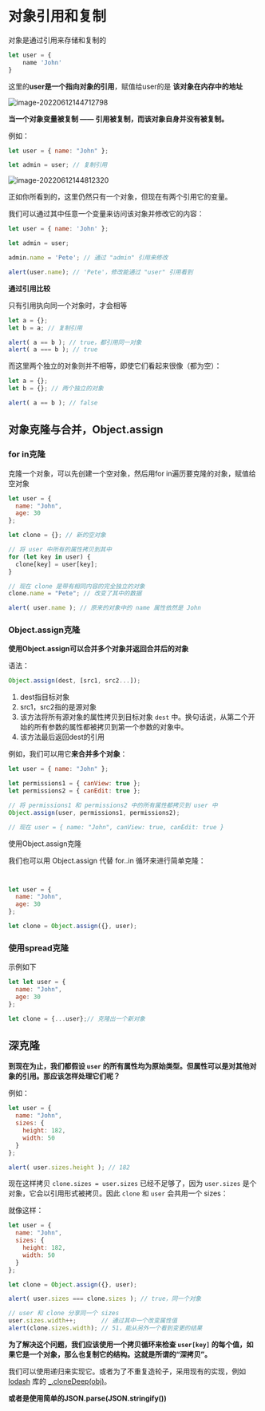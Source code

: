 # 对象引用和复制

对象是通过引用来存储和复制的

~~~js
let user = {
    name 'John'
}
~~~

这里的**user是一个指向对象的引用**，赋值给user的是 **该对象在内存中的地址**

![image-20220612144712798](https://lwq-img-1312073911.cos.ap-nanjing.myqcloud.com/imgimage-20220612144712798.png)

**当一个对象变量被复制 —— 引用被复制，而该对象自身并没有被复制。**

例如：

```javascript
let user = { name: "John" };

let admin = user; // 复制引用
```

![image-20220612144812320](https://lwq-img-1312073911.cos.ap-nanjing.myqcloud.com/imgimage-20220612144812320.png)

正如你所看到的，这里仍然只有一个对象，但现在有两个引用它的变量。

我们可以通过其中任意一个变量来访问该对象并修改它的内容：

```javascript
let user = { name: 'John' };

let admin = user;

admin.name = 'Pete'; // 通过 "admin" 引用来修改

alert(user.name); // 'Pete'，修改能通过 "user" 引用看到
```

**通过引用比较**

只有引用执向同一个对象时，才会相等

```javascript
let a = {};
let b = a; // 复制引用

alert( a == b ); // true，都引用同一对象
alert( a === b ); // true
```

而这里两个独立的对象则并不相等，即使它们看起来很像（都为空）：

```javascript
let a = {};
let b = {}; // 两个独立的对象

alert( a == b ); // false
```

## **对象克隆与合并，Object.assign**

### for in克隆

克隆一个对象，可以先创建一个空对象，然后用for in遍历要克隆的对象，赋值给空对象

~~~js
let user = {
  name: "John",
  age: 30
};

let clone = {}; // 新的空对象

// 将 user 中所有的属性拷贝到其中
for (let key in user) {
  clone[key] = user[key];
}

// 现在 clone 是带有相同内容的完全独立的对象
clone.name = "Pete"; // 改变了其中的数据

alert( user.name ); // 原来的对象中的 name 属性依然是 John
~~~

### Object.assign克隆

**使用Object.assign可以合并多个对象并返回合并后的对象**

语法：

~~~js
Object.assign(dest, [src1, src2...]);
~~~

1. dest指目标对象
2. src1，src2指的是源对象
3. 该方法将所有源对象的属性拷贝到目标对象 `dest` 中。换句话说，从第二个开始的所有参数的属性都被拷贝到第一个参数的对象中。
4. 该方法最后返回dest的引用

例如，我们可以用它**来合并多个对象**：

```javascript
let user = { name: "John" };

let permissions1 = { canView: true };
let permissions2 = { canEdit: true };

// 将 permissions1 和 permissions2 中的所有属性都拷贝到 user 中
Object.assign(user, permissions1, permissions2);

// 现在 user = { name: "John", canView: true, canEdit: true }
```

使用Object.assign克隆

我们也可以用 Object.assign 代替 for..in 循环来进行简单克隆：

~~~js


let user = {
  name: "John",
  age: 30
};

let clone = Object.assign({}, user);
~~~

### 使用spread克隆

示例如下

~~~js
let let user = {
  name: "John",
  age: 30
};

let clone = {...user};// 克隆出一个新对象
~~~

## 深克隆

**到现在为止，我们都假设 `user` 的所有属性均为原始类型。但属性可以是对其他对象的引用。那应该怎样处理它们呢？**

例如：

```javascript
let user = {
  name: "John",
  sizes: {
    height: 182,
    width: 50
  }
};

alert( user.sizes.height ); // 182
```

现在这样拷贝 `clone.sizes = user.sizes` 已经不足够了，因为 `user.sizes` 是个对象，它会以引用形式被拷贝。因此 `clone` 和 `user` 会共用一个 sizes：

就像这样：

```javascript
let user = {
  name: "John",
  sizes: {
    height: 182,
    width: 50
  }
};

let clone = Object.assign({}, user);

alert( user.sizes === clone.sizes ); // true，同一个对象

// user 和 clone 分享同一个 sizes
user.sizes.width++;       // 通过其中一个改变属性值
alert(clone.sizes.width); // 51，能从另外一个看到变更的结果
```

**为了解决这个问题，我们应该使用一个拷贝循环来检查 `user[key]` 的每个值，如果它是一个对象，那么也复制它的结构。这就是所谓的“深拷贝”。**

我们可以使用递归来实现它。或者为了不重复造轮子，采用现有的实现，例如 [lodash](https://lodash.com/) 库的 [_.cloneDeep(obj)](https://lodash.com/docs#cloneDeep)。

**或者是使用简单的JSON.parse(JSON.stringify())**
